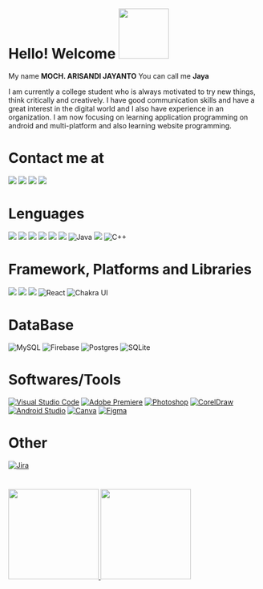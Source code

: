 # Hello! Welcome <img src="https://media.giphy.com/media/hvRJCLFzcasrR4ia7z/giphy.gif" width="100px">

My name **MOCH. ARISANDI JAYANTO** You can call me **Jaya**

I am currently a college student who is always motivated to try new things, think critically and creatively. I have good communication skills and have a great interest in the digital world and I also have experience in an organization. I am now focusing on learning application programming on android and multi-platform and also learning website programming.

# Contact me at
<a href="https://t.me/Jaya_mrj" target="_blank"><img src="https://img.shields.io/badge/Telegram-2CA5E0?style=for-the-badge&logo=telegram&logoColor=white"></a>
<a href="mailto:diajaya0@gmail.com" target="_blank"><img src="https://img.shields.io/badge/Gmail-D14836?style=for-the-badge&logo=gmail&logoColor=white"></a>
<a href="https://www.instagram.com/jaya_mrj/" target="_blank"><img src="https://img.shields.io/badge/Instagram-E4405F?style=for-the-badge&logo=instagram&logoColor=white"></a>
<a href="https://www.linkedin.com/in/moch-arisandi-jayanto-70a563179/" target="_blank"><img src="https://img.shields.io/badge/LinkedIn-%23563D7C?style=for-the-badge&logo=linkedin&logoColor=white"></a>

# Lenguages
<a><img src="https://img.shields.io/badge/Python%20-%233776AB.svg?&style=for-the-badge&logo=Python&logoColor=white"></a>
<a><img src="https://img.shields.io/badge/html5%20-%23E34F26.svg?&style=for-the-badge&logo=html5&logoColor=white"></a>
<a><img src="https://img.shields.io/badge/css%20-%231572B6.svg?&style=for-the-badge&logo=css3&logoColor=white"></a>
<a><img src="https://img.shields.io/badge/javascript%20-%23323330.svg?&style=for-the-badge&logo=javascript&logoColor=%23F7DF1E"></a>
<a><img src="https://img.shields.io/badge/php-%23777BB4.svg?&style=for-the-badge&logo=php&logoColor=white"></a>
<a><img src="https://img.shields.io/badge/dart-%230175C2.svg?&style=for-the-badge&logo=dart&logoColor=white"></a>
<a>![Java](https://img.shields.io/badge/java-%23ED8B00.svg?style=for-the-badge&logo=java&logoColor=white)</a>
<a><img src="https://img.shields.io/badge/Kotlin-E4405F?style=for-the-badge&logo=kotlin&logoColor=white"></a>
<a>![C++](https://img.shields.io/badge/c++-%2300599C.svg?style=for-the-badge&logo=c%2B%2B&logoColor=white)</a>

# Framework, Platforms and Libraries
<a><img src="https://img.shields.io/badge/laravel%20-%23FF2D20.svg?&style=for-the-badge&logo=laravel&logoColor=white"></a>
<a><img src="https://img.shields.io/badge/Flutter%20-%2302569B.svg?&style=for-the-badge&logo=Flutter&logoColor=white"></a>
<a><img src="https://img.shields.io/badge/bootstrap%20-%23563D7C.svg?&style=for-the-badge&logo=bootstrap&logoColor=white"></a>
<a>![React](https://img.shields.io/badge/react-%2320232a.svg?style=for-the-badge&logo=react&logoColor=%2361DAFB)</a>
<a>![Chakra UI](https://img.shields.io/badge/chakra%20Ui-%234ED1C5.svg?style=for-the-badge&logo=chakraui&logoColor=white)</a>

# DataBase
<a>![MySQL](https://img.shields.io/badge/mysql-%2300f.svg?style=for-the-badge&logo=mysql&logoColor=white)</a>
<a><img alt="Firebase" src="https://img.shields.io/badge/firebase%20-%23039BE5.svg?&style=for-the-badge&logo=firebase"></a>
<a><img alt="Postgres" src ="https://img.shields.io/badge/postgres-%23316192.svg?&style=for-the-badge&logo=postgresql&logoColor=white"></a>
<a>![SQLite](https://img.shields.io/badge/sqlite-%2307405e.svg?style=for-the-badge&logo=sqlite&logoColor=white)</a>

# Softwares/Tools

<a href="https://code.visualstudio.com/" target="_blank"><img alt="Visual Studio Code" src="https://img.shields.io/badge/VisualStudioCode-E4405F?style=for-the-badge&logo=visualstudiocode&logoColor=white"></a>
<a href="https://www.adobe.com/sea/products/premiere.html" target="_blank">![Adobe Premiere](https://img.shields.io/badge/Adobe%20Premiere-9999FF.svg?style=for-the-badge&logo=Adobe%20Premiere%20Pro&logoColor=white)</a> 
<a href="https://www.adobe.com/products/photoshop.html" target="_blank"> <img alt="Photoshop" src="https://img.shields.io/badge/AdobePhotoShop-%23563D7C?style=for-the-badge&logo=adobephotoshop&logoColor=white"></a>
<a href="https://www.coreldraw.com/en" target="_blank"> <img alt="CorelDraw" src="https://img.shields.io/badge/CorelDRAW-%23E34F26?style=for-the-badge&logo=corelDRAW&logoColor=white"></a>
<a href="https://developer.android.com/studio" target="_blank"> <img alt="Android Studio" src="https://img.shields.io/badge/AndroidStudio-%2302569B?style=for-the-badge&logo=androidstudio&logoColor=white"></a>
<a href="https://www.canva.com/" target="_blank"><img alt="Canva" src="https://img.shields.io/badge/Canva-E4405F?style=for-the-badge&logo=canva&logoColor=white"></a>
<a href="#">![Figma](https://img.shields.io/badge/figma-%23F24E1E.svg?style=for-the-badge&logo=figma&logoColor=white)</a>

# Other
<a href="#">![Jira](https://img.shields.io/badge/jira-%230A0FFF.svg?style=for-the-badge&logo=jira&logoColor=white)</a>

# 
<p align="left">
<a href="https://github.com/MochArisandiJayanto">
  <img height="180em" src="https://github-readme-stats-eight-theta.vercel.app/api?username=MochArisandiJayanto&show_icons=true&theme=algolia&include_all_commits=true&count_private=true"/>
  <img height="180em" src="https://github-readme-stats-eight-theta.vercel.app/api/top-langs/?username=MochArisandiJayanto&layout=compact&langs_count=8&theme=algolia"/>
</a>
</p>
<br />
<br />
